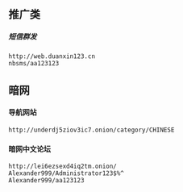 ## 推广类 
##### 短信群发
    http://web.duanxin123.cn 
    nbsms/aa123123 


## 暗网 
#### 导航网站 
    http://underdj5ziov3ic7.onion/category/CHINESE
#### 暗网中文论坛
    http://lei6ezsexd4iq2tm.onion/
    Alexander999/Administrator123$%^
    Alexander999/aa123123
    
